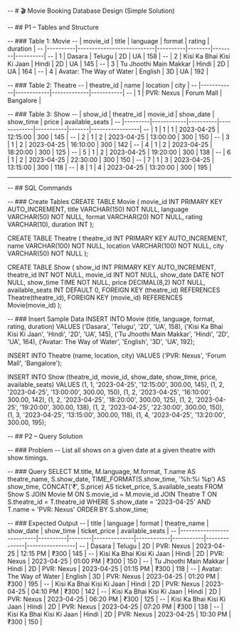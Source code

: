 -- # 🎬 Movie Booking Database Design (Simple Solution)

-- ## P1 – Tables and Structure

-- ### Table 1: Movie
-- | movie_id | title | language | format | rating | duration |
-- |----------|---------------------------|----------|--------|--------|----------|
-- | 1 | Dasara | Telugu | 2D | UA | 158 |
-- | 2 | Kisi Ka Bhai Kisi Ki Jaan | Hindi | 2D | UA | 145 |
-- | 3 | Tu Jhoothi Main Makkar | Hindi | 2D | UA | 164 |
-- | 4 | Avatar: The Way of Water | English | 3D | UA | 192 |

-- ### Table 2: Theatre
-- | theatre_id | name | location | city |
-- |------------|------------|-------------|-----------|
-- | 1 | PVR: Nexus | Forum Mall | Bangalore |

-- ### Table 3: Show
-- | show_id | theatre_id | movie_id | show_date | show_time | price | available_seats |
-- |---------|------------|----------|-------------|-----------|-------|-----------------|
-- | 1 | 1 | 1 | 2023-04-25 | 12:15:00 | 300 | 145 |
-- | 2 | 1 | 2 | 2023-04-25 | 13:00:00 | 300 | 150 |
-- | 3 | 1 | 2 | 2023-04-25 | 16:10:00 | 300 | 142 |
-- | 4 | 1 | 2 | 2023-04-25 | 18:20:00 | 300 | 125 |
-- | 5 | 1 | 2 | 2023-04-25 | 19:20:00 | 300 | 138 |
-- | 6 | 1 | 2 | 2023-04-25 | 22:30:00 | 300 | 150 |
-- | 7 | 1 | 3 | 2023-04-25 | 13:15:00 | 300 | 118 |
-- | 8 | 1 | 4 | 2023-04-25 | 13:20:00 | 300 | 195 |

---

-- ## SQL Commands

-- ### Create Tables
CREATE TABLE Movie (
movie_id INT PRIMARY KEY AUTO_INCREMENT,
title VARCHAR(150) NOT NULL,
language VARCHAR(50) NOT NULL,
format VARCHAR(20) NOT NULL,
rating VARCHAR(10),
duration INT
);

CREATE TABLE Theatre (
theatre_id INT PRIMARY KEY AUTO_INCREMENT,
name VARCHAR(100) NOT NULL,
location VARCHAR(100) NOT NULL,
city VARCHAR(50) NOT NULL
);

CREATE TABLE Show (
show_id INT PRIMARY KEY AUTO_INCREMENT,
theatre_id INT NOT NULL,
movie_id INT NOT NULL,
show_date DATE NOT NULL,
show_time TIME NOT NULL,
price DECIMAL(8,2) NOT NULL,
available_seats INT DEFAULT 0,
FOREIGN KEY (theatre_id) REFERENCES Theatre(theatre_id),
FOREIGN KEY (movie_id) REFERENCES Movie(movie_id)
);

-- ### Insert Sample Data
INSERT INTO Movie (title, language, format, rating, duration) VALUES
('Dasara', 'Telugu', '2D', 'UA', 158),
('Kisi Ka Bhai Kisi Ki Jaan', 'Hindi', '2D', 'UA', 145),
('Tu Jhoothi Main Makkar', 'Hindi', '2D', 'UA', 164),
('Avatar: The Way of Water', 'English', '3D', 'UA', 192);

INSERT INTO Theatre (name, location, city) VALUES
('PVR: Nexus', 'Forum Mall', 'Bangalore');

INSERT INTO Show (theatre_id, movie_id, show_date, show_time, price, available_seats) VALUES
(1, 1, '2023-04-25', '12:15:00', 300.00, 145),
(1, 2, '2023-04-25', '13:00:00', 300.00, 150),
(1, 2, '2023-04-25', '16:10:00', 300.00, 142),
(1, 2, '2023-04-25', '18:20:00', 300.00, 125),
(1, 2, '2023-04-25', '19:20:00', 300.00, 138),
(1, 2, '2023-04-25', '22:30:00', 300.00, 150),
(1, 3, '2023-04-25', '13:15:00', 300.00, 118),
(1, 4, '2023-04-25', '13:20:00', 300.00, 195);

-- ## P2 – Query Solution

-- ### Problem
-- List all shows on a given date at a given theatre with show timings.

-- ### Query
SELECT
M.title,
M.language,
M.format,
T.name AS theatre_name,
S.show_date,
TIME_FORMAT(S.show_time, '%h:%i %p') AS show_time,
CONCAT('₹', S.price) AS ticket_price,
S.available_seats
FROM Show S
JOIN Movie M ON S.movie_id = M.movie_id
JOIN Theatre T ON S.theatre_id = T.theatre_id
WHERE S.show_date = '2023-04-25'
AND T.name = 'PVR: Nexus'
ORDER BY S.show_time;

-- ### Expected Output
-- | title | language | format | theatre_name | show_date | show_time | ticket_price | available_seats |
-- |---------------------------|----------|--------|--------------|------------|-----------|--------------|-----------------|
-- | Dasara | Telugu | 2D | PVR: Nexus | 2023-04-25 | 12:15 PM | ₹300 | 145 |
-- | Kisi Ka Bhai Kisi Ki Jaan | Hindi | 2D | PVR: Nexus | 2023-04-25 | 01:00 PM | ₹300 | 150 |
-- | Tu Jhoothi Main Makkar | Hindi | 2D | PVR: Nexus | 2023-04-25 | 01:15 PM | ₹300 | 118 |
-- | Avatar: The Way of Water | English | 3D | PVR: Nexus | 2023-04-25 | 01:20 PM | ₹300 | 195 |
-- | Kisi Ka Bhai Kisi Ki Jaan | Hindi | 2D | PVR: Nexus | 2023-04-25 | 04:10 PM | ₹300 | 142 |
-- | Kisi Ka Bhai Kisi Ki Jaan | Hindi | 2D | PVR: Nexus | 2023-04-25 | 06:20 PM | ₹300 | 125 |
-- | Kisi Ka Bhai Kisi Ki Jaan | Hindi | 2D | PVR: Nexus | 2023-04-25 | 07:20 PM | ₹300 | 138 |
-- | Kisi Ka Bhai Kisi Ki Jaan | Hindi | 2D | PVR: Nexus | 2023-04-25 | 10:30 PM | ₹300 | 150 |
